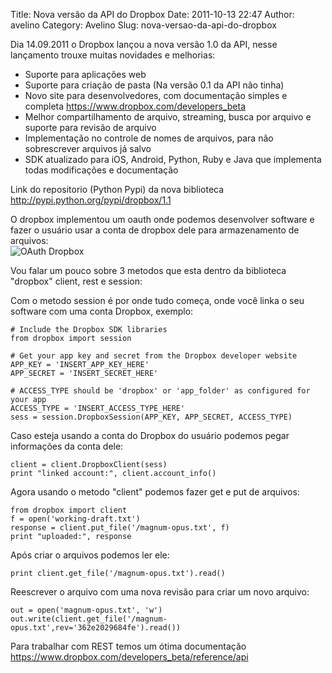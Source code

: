 Title: Nova versão da API do Dropbox
Date: 2011-10-13 22:47
Author: avelino
Category: Avelino
Slug: nova-versao-da-api-do-dropbox

Dia 14.09.2011 o Dropbox lançou a nova versão 1.0 da API, nesse
lançamento trouxe muitas novidades e melhorias:

-   Suporte para aplicações web
-   Suporte para criação de pasta (Na versão 0.1 da API não tinha)
-   Novo site para desenvolvedores, com documentação simples e completa
    <https://www.dropbox.com/developers_beta>
-   Melhor compartilhamento de arquivo, streaming, busca por arquivo e
    suporte para revisão de arquivo
-   Implementação no controle de nomes de arquivos, para não
    sobrescrever arquivos já salvo
-   SDK atualizado para iOS, Android, Python, Ruby e Java que implementa
    todas modificações e documentação

Link do repositorio (Python Pypi) da nova biblioteca
<http://pypi.python.org/pypi/dropbox/1.1>

O dropbox implementou um oauth onde podemos desenvolver software e fazer
o usuário usar a conta de dropbox dele para armazenamento de arquivos:  
![OAuth Dropbox][]

Vou falar um pouco sobre 3 metodos que esta dentro da biblioteca
"dropbox" client, rest e session:

Com o metodo session é por onde tudo começa, onde você linka o seu
software com uma conta Dropbox, exemplo:

    # Include the Dropbox SDK libraries
    from dropbox import session

    # Get your app key and secret from the Dropbox developer website
    APP_KEY = 'INSERT_APP_KEY_HERE'
    APP_SECRET = 'INSERT_SECRET_HERE'

    # ACCESS_TYPE should be 'dropbox' or 'app_folder' as configured for your app
    ACCESS_TYPE = 'INSERT_ACCESS_TYPE_HERE'
    sess = session.DropboxSession(APP_KEY, APP_SECRET, ACCESS_TYPE)

Caso esteja usando a conta do Dropbox do usuário podemos pegar
informações da conta dele:

    client = client.DropboxClient(sess)
    print "linked account:", client.account_info()

Agora usando o metodo "client" podemos fazer get e put de arquivos:

    from dropbox import client
    f = open('working-draft.txt')
    response = client.put_file('/magnum-opus.txt', f)
    print "uploaded:", response

Após criar o arquivos podemos ler ele:

    print client.get_file('/magnum-opus.txt').read()

Reescrever o arquivo com uma nova revisão para criar um novo arquivo:

    out = open('magnum-opus.txt', 'w')
    out.write(client.get_file('/magnum-opus.txt',rev='362e2029684fe').read())

Para trabalhar com REST temos um ótima documentação
<https://www.dropbox.com/developers_beta/reference/api>

  [OAuth Dropbox]: https://www.dropbox.com/static/images/oauth.png
    "OAuth Dropbox"
